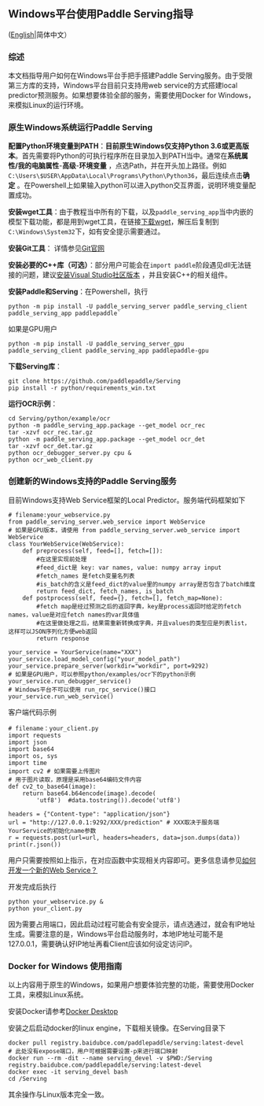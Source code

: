 ## Windows平台使用Paddle Serving指导

([English](./Windows_Turtial_EN.md)|简体中文）

### 综述

本文档指导用户如何在Windows平台手把手搭建Paddle Serving服务。由于受限第三方库的支持，Windows平台目前只支持用web service的方式搭建local predictor预测服务。如果想要体验全部的服务，需要使用Docker for Windows，来模拟Linux的运行环境。

### 原生Windows系统运行Paddle Serving

**配置Python环境变量到PATH**：**目前原生Windows仅支持Python 3.6或更高版本**。首先需要将Python的可执行程序所在目录加入到PATH当中。通常在**系统属性/我的电脑属性**-**高级**-**环境变量** ，点选Path，并在开头加上路径。例如`C:\Users\$USER\AppData\Local\Programs\Python\Python36`，最后连续点击**确定** 。在Powershell上如果输入python可以进入python交互界面，说明环境变量配置成功。

**安装wget工具**：由于教程当中所有的下载，以及`paddle_serving_app`当中内嵌的模型下载功能，都是用到wget工具，在链接[下载wget](http://gnuwin32.sourceforge.net/packages/wget.htm)，解压后复制到`C:\Windows\System32`下，如有安全提示需要通过。

**安装Git工具**： 详情参见[Git官网](https://git-scm.com/downloads)

**安装必要的C++库（可选）**：部分用户可能会在`import paddle`阶段遇见dll无法链接的问题，建议[安装Visual Studio社区版本](https://visualstudio.microsoft.com/) ，并且安装C++的相关组件。

**安装Paddle和Serving**：在Powershell，执行

```
python -m pip install -U paddle_serving_server paddle_serving_client paddle_serving_app paddlepaddle`
```

如果是GPU用户

```
python -m pip install -U paddle_serving_server_gpu paddle_serving_client paddle_serving_app paddlepaddle-gpu
```

**下载Serving库**：

```
git clone https://github.com/paddlepaddle/Serving
pip install -r python/requirements_win.txt
```

**运行OCR示例**：

```
cd Serving/python/example/ocr
python -m paddle_serving_app.package --get_model ocr_rec
tar -xzvf ocr_rec.tar.gz
python -m paddle_serving_app.package --get_model ocr_det
tar -xzvf ocr_det.tar.gz
python ocr_debugger_server.py cpu &
python ocr_web_client.py
```

### 创建新的Windows支持的Paddle Serving服务

目前Windows支持Web Service框架的Local Predictor。服务端代码框架如下

```
# filename:your_webservice.py
from paddle_serving_server.web_service import WebService
# 如果是GPU版本，请使用 from paddle_serving_server.web_service import WebService
class YourWebService(WebService):
    def preprocess(self, feed=[], fetch=[]):
        #在这里实现前处理
        #feed_dict是 key: var names, value: numpy array input
        #fetch_names 是fetch变量名列表
        #is_batch的含义是feed_dict的value里的numpy array是否包含了batch维度
        return feed_dict, fetch_names, is_batch
    def postprocess(self, feed={}, fetch=[], fetch_map=None):
        #fetch map是经过预测之后的返回字典，key是process返回时给定的fetch names，value是对应fetch names的var具体值
        #在这里做处理之后，结果需重新转换成字典，并且values的类型应是列表list，这样可以JSON序列化方便web返回
        return response

your_service = YourService(name="XXX")
your_service.load_model_config("your_model_path")
your_service.prepare_server(workdir="workdir", port=9292)
# 如果是GPU用户，可以参照python/examples/ocr下的python示例
your_service.run_debugger_service()
# Windows平台不可以使用 run_rpc_service()接口
your_service.run_web_service()
```

客户端代码示例

```
# filename：your_client.py
import requests
import json
import base64
import os, sys
import time
import cv2 # 如果需要上传图片
# 用于图片读取，原理是采用base64编码文件内容
def cv2_to_base64(image):
    return base64.b64encode(image).decode(
        'utf8')  #data.tostring()).decode('utf8')

headers = {"Content-type": "application/json"}
url = "http://127.0.0.1:9292/XXX/prediction" # XXX取决于服务端YourService的初始化name参数
r = requests.post(url=url, headers=headers, data=json.dumps(data))
print(r.json())
```

用户只需要按照如上指示，在对应函数中实现相关内容即可。更多信息请参见[如何开发一个新的Web Service？](./C++_Serving/Http_Service_CN.md)

开发完成后执行

```
python your_webservice.py &
python your_client.py
```

因为需要占用端口，因此启动过程可能会有安全提示，请点选通过，就会有IP地址生成。需要注意的是，Windows平台启动服务时，本地IP地址可能不是127.0.0.1，需要确认好IP地址再看Client应该如何设定访问IP。

### Docker for Windows 使用指南

以上内容用于原生的Windows，如果用户想要体验完整的功能，需要使用Docker工具，来模拟Linux系统。

安装Docker请参考[Docker Desktop](https://www.docker.com/products/docker-desktop)

安装之后启动docker的linux engine，下载相关镜像。在Serving目录下

```
docker pull registry.baidubce.com/paddlepaddle/serving:latest-devel
# 此处没有expose端口，用户可根据需要设置-p来进行端口映射
docker run --rm -dit --name serving_devel -v $PWD:/Serving registry.baidubce.com/paddlepaddle/serving:latest-devel 
docker exec -it serving_devel bash
cd /Serving
```

其余操作与Linux版本完全一致。
